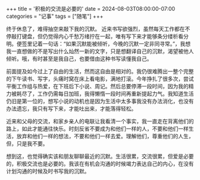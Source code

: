 +++
title = '积极的交流是必要的'
date = 2024-08-03T08:00:00-07:00
categories = "记事"
tags = ["随笔"]
+++

终于休息了，难得抽空来敲下我的沉默。
近来书写欲强烈，虽然每天工作都在不停敲打键盘，但仍觉得内心千愁万绪拧在一起，唯有写下来才能够条分缕析看分明。便签里记着一句话：“如果沉默能被倾听，今晚的沉默一定非同寻常。”，我想我一直想做的不是写出什么灿然一新的文字，只是想翻译自己的沉默，渴望被他人倾听。哦，有时甚至是我自己，也要借由这种书写读懂我自己。

前面提及如今过上了自由的生活，然而这自由是相对的。我仍很难腾出一整个完整的下午读书、写字，头痛时窝在床上看电影，满地打滚。今年挣扎了很多次，尝试平衡工作组与热爱，在下班后下小说、周记。然后总要停滞一段时间，因为我的精力被耗尽了，工作仍需每日加班，我得懒惰一段时间再重新提起力气。我知道生活仍旧是第一位的，想写小说的动机也是因为生活中太多事我没有办法消化，也没有办法遗忘，我只有写下来，才能吐出来，才能落得轻松。

近来和父母的交流，和家乡亲人的电联让我看清一个事实，我一直走在背离他们的路上，如此才能通往快乐。时刻反省不要成为和他们一样的人，不要和他们一样生活，放弃和他们一样的想法，不要和他们一样去爱。理解他们，尊重他们的人生，但，只是我不要。

想到这，也觉得确实该和朋友聊聊最近的沉默。生活很累，交流很累，但爱是必要的，积极交流也是必要的。我该在有机会沟通的时候竭力表达自己的内心，在没有计划沟通的时候及时书写我的沉默。